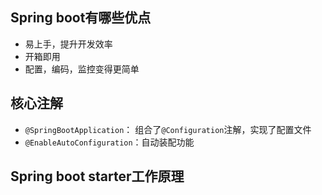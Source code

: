 ## Spring boot有哪些优点
- 易上手，提升开发效率
- 开箱即用
- 配置，编码，监控变得更简单
## 核心注解
- `@SpringBootApplication`： 组合了`@Configuration`注解，实现了配置文件
- `@EnableAutoConfiguration`：自动装配功能

## Spring boot starter工作原理